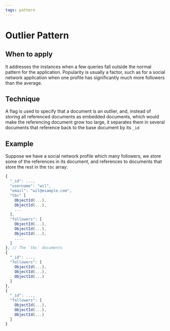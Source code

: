 ```yaml
---
tags: pattern
---
```


# Outlier Pattern

## When to apply
It addresses the instances when a few queries fall outside the normal pattern for the application. Popularity is usually a factor, such as for a social network application when one profile has significantly much more followers than the average.

## Technique
A flag is used to specify that a document is an outlier, and, instead of storing all referenced documents as embedded documents, which would make the referencing document grow too large, it separates them in several documents that reference back to the base document by its `_id`

## Example
Suppose we have a social network profile which many followers, we store some of the references in its document, and references to documents that store the rest in the `tbc` array:

```js
{
  "_id": ...,
  "username": "wil",
  "email": "wil@example.com",
  "tbc" [
    ObjectId(...),
    ObjectId(...),
    ...
  ],
  "followers": [
    ObjectId(...),
    ObjectId(...),
    ObjectId(...),
    ....
  ]
}, // The `tbc` documents
{
  "_id": ...,
  "followers": [
    ObjectId(...),
    ObjectId(...),
    ObjectId(...)
  ]
},
{
  "_id": ...,
  "followers": [
    ObjectId(...),
    ObjectId(...),
    ObjectId(...)
  ]
}
```
